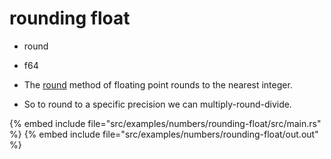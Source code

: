 # rounding float

* round
* f64

* The [round](https://doc.rust-lang.org/std/primitive.f64.html#method.round) method of floating point rounds to the nearest integer.
* So to round to a specific precision we can multiply-round-divide.


{% embed include file="src/examples/numbers/rounding-float/src/main.rs" %}
{% embed include file="src/examples/numbers/rounding-float/out.out" %}


